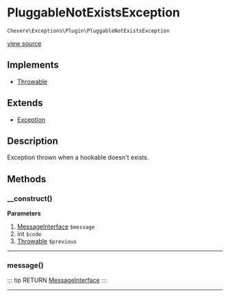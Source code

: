 # PluggableNotExistsException

`Chevere\Exceptions\Plugin\PluggableNotExistsException`

[view source](https://github.com/chevere/chevere/blob/master/exceptions/Plugin/PluggableNotExistsException.php)

## Implements

- [Throwable](https://www.php.net/manual/class.throwable)
## Extends

- [Exception](../Core/Exception.md)

## Description

Exception thrown when a hookable doesn't exists.

## Methods

### __construct()

**Parameters**

1. [MessageInterface](../../Interfaces/Message/MessageInterface.md) `$message`
2. int `$code`
3. [Throwable](https://www.php.net/manual/class.throwable) `$previous`

---

### message()

::: tip RETURN
[MessageInterface](../../Interfaces/Message/MessageInterface.md)
:::


---

